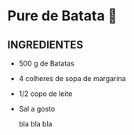 # Pure de Batata :potato:

## INGREDIENTES

- 500 g de Batatas

- 4 colheres de sopa de margarina

- 1/2 copo de leite

- Sal a gosto

  bla bla bla 

  
